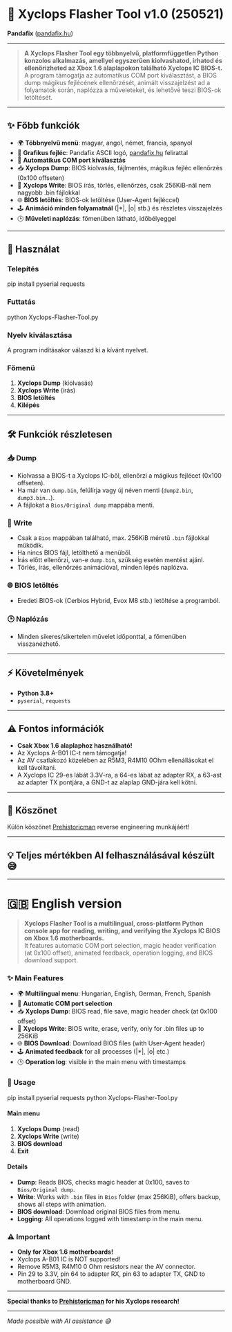 # 🐼 Xyclops Flasher Tool v1.0 (250521)
**Pandafix** ([pandafix.hu](https://pandafix.hu))

---

> **A Xyclops Flasher Tool egy többnyelvű, platformfüggetlen Python konzolos alkalmazás, amellyel egyszerűen kiolvashatod, írhatod és ellenőrizheted az Xbox 1.6 alaplapokon található Xyclops IC BIOS-t.**  
> A program támogatja az automatikus COM port kiválasztást, a BIOS dump mágikus fejlécének ellenőrzését, animált visszajelzést ad a folyamatok során, naplózza a műveleteket, és lehetővé teszi BIOS-ok letöltését.

---

## ✨ Főbb funkciók

- 🌍 **Többnyelvű menü**: magyar, angol, német, francia, spanyol
- 🎨 **Grafikus fejléc**: Pandafix ASCII logó, [pandafix.hu](https://pandafix.hu) felirattal
- 🔌 **Automatikus COM port kiválasztás**
- 📥 **Xyclops Dump**: BIOS kiolvasás, fájlmentés, mágikus fejléc ellenőrzés (0x100 offseten)
- 📝 **Xyclops Write**: BIOS írás, törlés, ellenőrzés, csak 256KiB-nál nem nagyobb .bin fájlokkal
- 🌐 **BIOS letöltés**: BIOS-ok letöltése (User-Agent fejléccel)
- 🕹️ **Animáció minden folyamatnál** (|*|, |o| stb.) és részletes visszajelzés
- 🕒 **Műveleti naplózás**: főmenüben látható, időbélyeggel

---

## 🚀 Használat

### Telepítés

pip install pyserial requests

### Futtatás

python Xyclops-Flasher-Tool.py

### Nyelv kiválasztása

A program indításakor válaszd ki a kívánt nyelvet.

### Főmenü

1. **Xyclops Dump** (kiolvasás)
2. **Xyclops Write** (írás)
3. **BIOS letöltés**
4. **Kilépés**

---

## 🛠️ Funkciók részletesen

### 📥 Dump

- Kiolvassa a BIOS-t a Xyclops IC-ből, ellenőrzi a mágikus fejlécet (0x100 offseten).
- Ha már van `dump.bin`, felülírja vagy új néven menti (`dump2.bin`, `dump3.bin`...).
- A fájlokat a `Bios/Original dump` mappába menti.

### 📝 Write

- Csak a `Bios` mappában található, max. 256KiB méretű `.bin` fájlokkal működik.
- Ha nincs BIOS fájl, letölthető a menüből.
- Írás előtt ellenőrzi, van-e `dump.bin`, szükség esetén mentést ajánl.
- Törlés, írás, ellenőrzés animációval, minden lépés naplózva.

### 🌐 BIOS letöltés

- Eredeti BIOS-ok (Cerbios Hybrid, Evox M8 stb.) letöltése a programból.

### 🕒 Naplózás

- Minden sikeres/sikertelen művelet időponttal, a főmenüben visszanézhető.

---

## ⚡ Követelmények

- **Python 3.8+**
- `pyserial`, `requests`

---

## ⚠️ Fontos információk

- **Csak Xbox 1.6 alaplaphoz használható!**
- Az Xyclops A-B01 IC-t nem támogatja!
- Az AV csatlakozó közelében az R5M3, R4M10 0Ohm ellenállásokat el kell távolítani.
- A Xyclops IC 29-es lábát 3.3V-ra, a 64-es lábat az adapter RX, a 63-ast az adapter TX pontjára, a GND-t az alaplap GND-jára kell kötni.

---

## 🙏 Köszönet

Külön köszönet [Prehistoricman](https://github.com/Prehistoricman/Xbox_SMC) reverse engineering munkájáért!

---

## 💡 Teljes mértékben AI felhasználásával készült 😅

---

# 🇬🇧 English version

> **Xyclops Flasher Tool is a multilingual, cross-platform Python console app for reading, writing, and verifying the Xyclops IC BIOS on Xbox 1.6 motherboards.**  
> It features automatic COM port selection, magic header verification (at 0x100 offset), animated feedback, operation logging, and BIOS download support.

### ✨ Main Features

- 🌍 **Multilingual menu**: Hungarian, English, German, French, Spanish
- 🔌 **Automatic COM port selection**
- 📥 **Xyclops Dump**: BIOS read, file save, magic header check (at 0x100 offset)
- 📝 **Xyclops Write**: BIOS write, erase, verify, only for .bin files up to 256KiB
- 🌐 **BIOS Download**: Download BIOS files (with User-Agent header)
- 🕹️ **Animated feedback** for all processes (|*|, |o| etc.)
- 🕒 **Operation log**: visible in the main menu with timestamps

### 🚀 Usage

pip install pyserial requests
python Xyclops-Flasher-Tool.py

#### Main menu

1. **Xyclops Dump** (read)
2. **Xyclops Write** (write)
3. **BIOS download**
4. **Exit**

#### Details

- **Dump**: Reads BIOS, checks magic header at 0x100, saves to `Bios/Original dump`.
- **Write**: Works with `.bin` files in `Bios` folder (max 256KiB), offers backup, shows all steps with animation.
- **BIOS download**: Download original BIOS files from menu.
- **Logging**: All operations logged with timestamp in the main menu.

### ⚠️ Important

- **Only for Xbox 1.6 motherboards!**
- Xyclops A-B01 IC is NOT supported!
- Remove R5M3, R4M10 0 Ohm resistors near the AV connector.
- Pin 29 to 3.3V, pin 64 to adapter RX, pin 63 to adapter TX, GND to motherboard GND.

---

**Special thanks to [Prehistoricman](https://github.com/Prehistoricman/Xbox_SMC) for his Xyclops research!**

---

*Made possible with AI assistance 😅*
